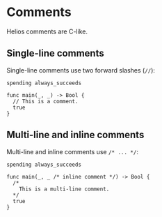 # Comments

Helios comments are C-like. 

## Single-line comments

Single-line comments use two forward slashes (`//`):

```helios
spending always_succeeds

func main(_, _) -> Bool {
  // This is a comment.
  true
}
```

## Multi-line and inline comments

Multi-line and inline comments use `/* ... */`:

```helios
spending always_succeeds

func main(_, _ /* inline comment */) -> Bool {
  /*
    This is a multi-line comment.
  */
  true
}
```